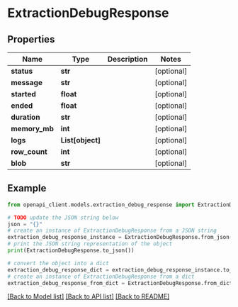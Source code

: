 # ExtractionDebugResponse


## Properties

Name | Type | Description | Notes
------------ | ------------- | ------------- | -------------
**status** | **str** |  | [optional] 
**message** | **str** |  | [optional] 
**started** | **float** |  | [optional] 
**ended** | **float** |  | [optional] 
**duration** | **str** |  | [optional] 
**memory_mb** | **int** |  | [optional] 
**logs** | **List[object]** |  | [optional] 
**row_count** | **int** |  | [optional] 
**blob** | **str** |  | [optional] 

## Example

```python
from openapi_client.models.extraction_debug_response import ExtractionDebugResponse

# TODO update the JSON string below
json = "{}"
# create an instance of ExtractionDebugResponse from a JSON string
extraction_debug_response_instance = ExtractionDebugResponse.from_json(json)
# print the JSON string representation of the object
print(ExtractionDebugResponse.to_json())

# convert the object into a dict
extraction_debug_response_dict = extraction_debug_response_instance.to_dict()
# create an instance of ExtractionDebugResponse from a dict
extraction_debug_response_from_dict = ExtractionDebugResponse.from_dict(extraction_debug_response_dict)
```
[[Back to Model list]](../README.md#documentation-for-models) [[Back to API list]](../README.md#documentation-for-api-endpoints) [[Back to README]](../README.md)



